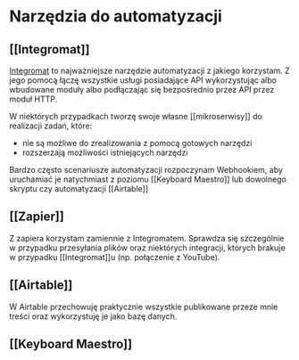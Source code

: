 # Narzędzia do automatyzacji

## [[Integromat]] 
[Integromat](https://integromat.com/) to najważniejsze narzędzie automatyzacji z jakiego korzystam. Z jego pomocą łączę wszystkie usługi posiadające API wykorzystując albo wbudowane moduły albo podłączając się bezpośrednio przez API przez moduł HTTP. 

W niektórych przypadkach tworzę swoje własne [[mikroserwisy]] do realizacji zadań, które: 
- nie są możliwe do zrealizowania z pomocą gotowych narzędzi
- rozszerzają możliwości istniejących narzędzi

Bardzo często scenariusze automatyzacji rozpoczynam Webhookiem, aby uruchamiać je natychmiast z poziomu [[Keyboard Maestro]] lub dowolnego skryptu czy automatyzacji [[Airtable]]

## [[Zapier]]
Z zapiera korzystam zamiennie z Integromatem. Sprawdza się szczególnie w przypadku przesyłania plików oraz niektórych integracji, których brakuje w przypadku [[Integromat]]u (np. połączenie z YouTube).

## [[Airtable]]
W Airtable przechowuję praktycznie wszystkie publikowane przeze mnie treści oraz wykorzystuję je jako bazę danych. 

## [[Keyboard Maestro]]
